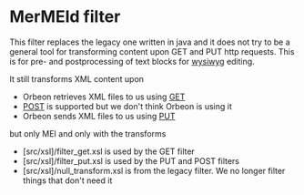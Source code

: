 
# MerMEId filter

This filter replaces the legacy one written in java and it does not
try to be a general tool for transforming content upon GET and PUT
http requests. This is for pre- and postprocessing of text blocks for
[wysiwyg](https://en.wikipedia.org/wiki/WYSIWYG) editing.

It still transforms XML content upon 

* Orbeon retrieves XML files to us using [GET](src/read_get.xq)
* [POST](src/update_post.xq) is supported but we don't think Orbeon is using it
* Orbeon sends XML files to us using [PUT](src/update_put.xq) 

but only MEI and only with the transforms 

* [src/xsl]/filter_get.xsl is used by the GET filter
* [src/xsl]/filter_put.xsl is used by the PUT and POST filters
* [src/xsl]/null_transform.xsl is from the legacy filter. We no longer filter things that don't need it
